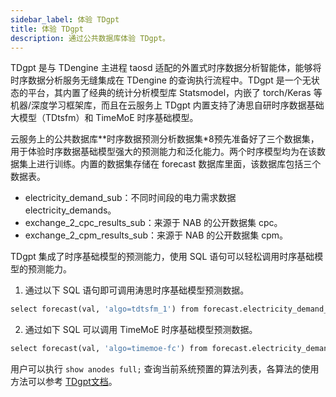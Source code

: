 ```yaml
---
sidebar_label: 体验 TDgpt
title: 体验 TDgpt
description: 通过公共数据库体验 TDgpt。
---
```


TDgpt 是与 TDengine 主进程 taosd 适配的外置式时序数据分析智能体，能够将时序数据分析服务无缝集成在 TDengine 的查询执行流程中。TDgpt 是一个无状态的平台，其内置了经典的统计分析模型库 Statsmodel，内嵌了 torch/Keras 等机器/深度学习框架库，而且在云服务上 TDgpt 内置支持了涛思自研时序数据基础大模型（TDtsfm）和 TimeMoE 时序基础模型。

云服务上的公共数据库**时序数据预测分析数据集*8预先准备好了三个数据集，用于体验时序数据基础模型强大的预测能力和泛化能力。两个时序模型均为在该数据集上进行训练。内置的数据集存储在 forecast 数据库里面，该数据库包括三个数据表。

- electricity_demand_sub：不同时间段的电力需求数据 electricity_demands。
- exchange_2_cpc_results_sub：来源于 NAB 的公开数据集 cpc。
- exchange_2_cpm_results_sub：来源于 NAB 的公开数据集 cpm。

TDgpt 集成了时序基础模型的预测能力，使用 SQL 语句可以轻松调用时序基础模型的预测能力。

1. 通过以下 SQL 语句即可调用涛思时序基础模型预测数据。

  ``` SQL
  select forecast(val, 'algo=tdtsfm_1') from forecast.electricity_demand_sub;
  ```

2. 通过如下 SQL 可以调用 TimeMoE 时序基础模型预测数据。

  ``` SQL
  select forecast(val, 'algo=timemoe-fc') from forecast.electricity_demand_sub;
  ```

用户可以执行 `show anodes full;` 查询当前系统预置的算法列表，各算法的使用方法可以参考 [TDgpt文档](https://docs.taosdata.com/advanced/TDgpt/introduction/)。

